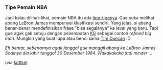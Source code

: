 ### Tipe Pemain NBA

Jadi kalau dilihat-lihat, pemain NBA itu ada [tipe-tipenya](http://upsideandmotor.com/20081217351/articles/december-2008/charting-out-nba-archetypes.html). Gue suka melihat abang [LeBron James](http://en.wikipedia.org/wiki/LeBron_James) mempunyai klasifikasi sendiri. Yang jelas, si abang benar-benar mendefinisikan frase "bisa segalanya" ke level yang baru. Tapi gue agak gak setuju dengan penempatan [KG](http://en.wikipedia.org/wiki/Kevin_Garnett) sebagai contoh _refined big man_. Mungkin yang buat lupa atau benci sama [Tim Duncan](http://en.wikipedia.org/wiki/Tim_Duncan) :D

_Eh bentar, sebenarnya agak janggal gue manggil abang ke LeBron James. Soalnya dia lahir tanggal *30 Desember 1984*. Wakakakaka jadi minder ..._

(via [kottke](http://www.kottke.org/08/12/an-nba-player-classification))

<!-- {"time": "2008-12-23 19:25:03", "title": "Tipe Pemain NBA"} -->
